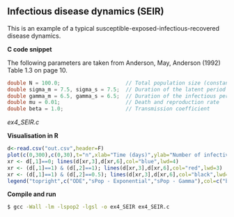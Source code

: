 ## Infectious disease dynamics (SEIR)

This is an example of a typical susceptible-exposed-infectious-recovered disease dynamics.

**C code snippet**

The following parameters are taken from Anderson, May, Anderson (1992) Table 1.3 on page 10.
```C
double N = 100.0;                     // Total population size (constant)
double sigma_m = 7.5, sigma_s = 7.5;  // Duration of the latent period (mean, std. dev.)
double gamma_m = 6.5, gamma_s = 6.5;  // Duration of the infectious period (mean, std. dev.)
double mu = 0.01;                     // Death and reproduction rate
double beta = 1.0;                    // Transmission coefficient
```


*ex4_SEIR.c*

**Visualisation in R**

```R
d<-read.csv("out.csv",header=F)
plot(c(0,300),c(0,30),t="n",xlab="Time (days)",ylab="Number of infectives",frame=FALSE)
xr <- d[,1]==0; lines(d[xr,3],d[xr,6],col="blue",lwd=4)
xr <- (d[,1]==1) & (d[,2]==1); lines(d[xr,3],d[xr,6],col="red",lwd=3)
xr <- (d[,1]==1) & (d[,2]==0.5); lines(d[xr,3],d[xr,6],col="black",lwd=2)
legend("topright",c("ODE","sPop - Exponential","sPop - Gamma"),col=c("blue","red","black"),lwd=c(4,3,2))
```

**Compile and run**

```bash
$ gcc -Wall -lm -lspop2 -lgsl -o ex4_SEIR ex4_SEIR.c
```
